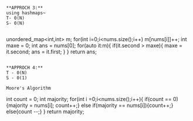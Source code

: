​
```
​
​
**APPROCH 3:**
using hashmaps~
T- 0(N)
S- 0(N)
​
```
unordered_map<int,int> m;
for(int i=0;i<nums.size();i++) m[nums[i]]++;
int maxe = 0;
int ans = nums[0];
for(auto it:m){
if(it.second > maxe){
maxe = it.second;
ans = it.first;
}
}
return ans;
```
​
**APPROCH 4:**
T - 0(N)
S - 0(1)
​
Moore's Algorithm
```
int count = 0;
int majority;
for(int i =0;i<nums.size();i++){
if(count == 0){majority = nums[i]; count++;}
else if(majority == nums[i]){count++;}
else{count --;}
}
return majority;
```